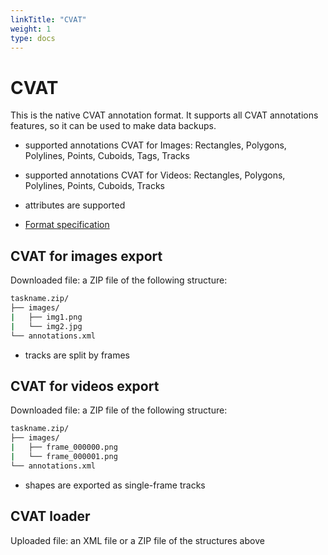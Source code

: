 ```yaml
---
linkTitle: "CVAT"
weight: 1
type: docs
---
```


# CVAT

This is the native CVAT annotation format. It supports all CVAT annotations
features, so it can be used to make data backups.

- supported annotations CVAT for Images: Rectangles, Polygons, Polylines,
  Points, Cuboids, Tags, Tracks

- supported annotations CVAT for Videos: Rectangles, Polygons, Polylines,
  Points, Cuboids, Tracks

- attributes are supported

- [Format specification](/manual/advanced/xml_format/)

## CVAT for images export

Downloaded file: a ZIP file of the following structure:

```bash
taskname.zip/
├── images/
|   ├── img1.png
|   └── img2.jpg
└── annotations.xml
```

- tracks are split by frames

## CVAT for videos export

Downloaded file: a ZIP file of the following structure:

```bash
taskname.zip/
├── images/
|   ├── frame_000000.png
|   └── frame_000001.png
└── annotations.xml
```

- shapes are exported as single-frame tracks

## CVAT loader

Uploaded file: an XML file or a ZIP file of the structures above
